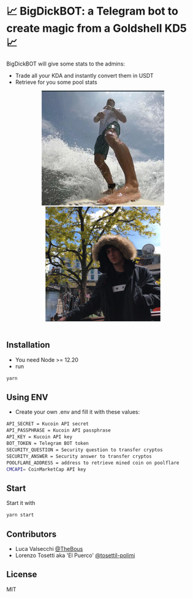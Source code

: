 # 📈 BigDickBOT: a Telegram bot to create magic from a Goldshell KD5 📈

BigDickBOT will give some stats to the admins:

- Trade all your KDA and instantly convert them in USDT
- Retrieve for you some pool stats

<div align="center">
  <a href="https://github.com/TheBous">
    <img src="big.png" alt="Icon" height="300"/>
  </a>
  <a href="https://github.com/TheBous">
    <img src="dick.png" alt="Icon" height="300"/>
  </a>
  <br>
  <br>
</div>

## Installation

- You need Node >= 12.20
- run

```bash
yarn
```

## Using ENV

- Create your own .env and fill it with these values:

```bash
API_SECRET = Kucoin API secret
API_PASSPHRASE = Kucoin API passphrase
API_KEY = Kucoin API key
BOT_TOKEN = Telegram BOT token
SECURITY_QUESTION = Security question to transfer cryptos
SECURITY_ANSWER = Security answer to transfer cryptos
POOLFLARE_ADDRESS = address to retrieve mined coin on poolflare
CMCAPI= CoinMarketCap API key
```

## Start

Start it with

```bash
yarn start
```

## Contributors

- Luca Valsecchi [@TheBous](https://github.com/TheBous)
- Lorenzo Tosetti aka 'El Puerco' [@tosettil-polimi](https://github.com/tosettil-polimi)

## License

MIT
